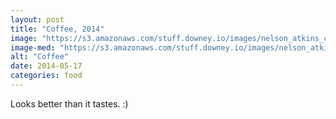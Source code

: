 ```yaml
---
layout: post
title: "Coffee, 2014"
image: "https://s3.amazonaws.com/stuff.downey.io/images/nelson_atkins_coffee.jpg"
image-med: "https://s3.amazonaws.com/stuff.downey.io/images/nelson_atkins_coffee-750.jpg"
alt: "Coffee"
date: 2014-05-17
categories: food
---
```


Looks better than it tastes. :)
